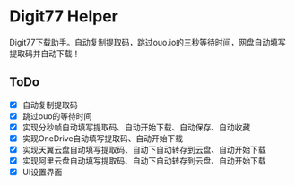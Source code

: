 # Digit77 Helper

Digit77下载助手。自动复制提取码，跳过ouo.io的三秒等待时间，网盘自动填写提取码并自动下载！

## ToDo

- [x] 自动复制提取码
- [x] 跳过ouo的等待时间
- [x] 实现分秒帧自动填写提取码、自动开始下载、自动保存、自动收藏
- [x] 实现OneDrive自动填写提取码、自动开始下载
- [x] 实现天翼云盘自动填写提取码、自动下自动转存到云盘、自动开始下载
- [x] 实现阿里云盘自动填写提取码、自动下自动转存到云盘、自动开始下载
- [x] UI设置界面
